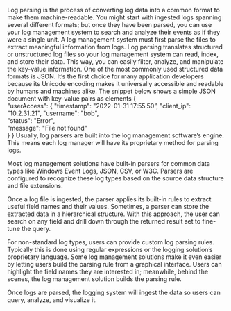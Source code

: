Log parsing is the process of converting log data into a common format to make them machine-readable. You might start with ingested logs spanning several different formats; but once they have been parsed, you can use your log management system to search and analyze their events as if they were a single unit.
A log management system must first parse the files to extract meaningful information from logs. Log parsing translates structured or unstructured log files so your log management system can read, index, and store their data. This way, you can easily filter, analyze, and manipulate the key-value information.
One of the most commonly used structured data formats is JSON. It’s the first choice for many application developers because its Unicode encoding makes it universally accessible and readable by humans and machines alike. The snippet below shows a simple JSON document with key-value pairs as elements
{      
 "userAccess":  {
        "timestamp":  "2022-01-31 17:55.50”,
        "client_ip": "10.2.31.21", 
        "username": "bob",         
        "status": "Error",         
        "message": "File not found"     
 }
}
Usually, log parsers are built into the log management software’s engine. This means each log manager will have its proprietary method for parsing logs.

Most log management solutions have built-in parsers for common data types like Windows Event Logs, JSON, CSV, or W3C. Parsers are configured to recognize these log types based on the source data structure and file extensions.

Once a log file is ingested, the parser applies its built-in rules to extract useful field names and their values. Sometimes, a parser can store the extracted data in a hierarchical structure. With this approach, the user can search on any field and drill down through the returned result set to fine-tune the query.

For non-standard log types, users can provide custom log parsing rules. Typically this is done using regular expressions or the logging solution’s proprietary language. Some log management solutions make it even easier by letting users build the parsing rule from a graphical interface. Users can highlight the field names they are interested in; meanwhile, behind the scenes, the log management solution builds the parsing rule.

Once logs are parsed, the logging system will ingest the data so users can query, analyze, and visualize it.